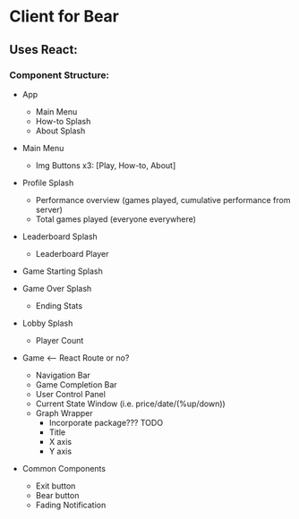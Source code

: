 # Client for Bear

## Uses React:
### Component Structure:
  - App
    - Main Menu
    - How-to Splash
    - About Splash

  - Main Menu
    - Img Buttons x3: [Play, How-to, About]


  - Profile Splash
    - Performance overview (games played, cumulative performance from server)
    - Total games played (everyone everywhere)


  - Leaderboard Splash
    - Leaderboard Player


  - Game Starting Splash

  - Game Over Splash
    - Ending Stats


  - Lobby Splash
    - Player Count


  - Game <-- React Route or no?
    - Navigation Bar
    - Game Completion Bar
    - User Control Panel
    - Current State Window (i.e. price/date/(%up/down))
    - Graph Wrapper
      - Incorporate package??? TODO
      - Title
      - X axis
      - Y axis

  - Common Components
    - Exit button
    - Bear button
    - Fading Notification
